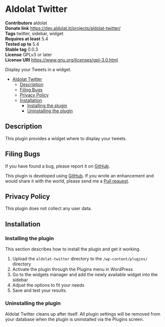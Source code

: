 # Aldolat Twitter

**Contributors** aldolat  
**Donate link** https://dev.aldolat.it/projects/aldolat-twitter/  
**Tags** twitter, sidebar, widget  
**Requires at least** 5.4  
**Tested up to** 5.4  
**Stable tag** 0.0.3  
**License** GPLv3 or later  
**License URI** https://www.gnu.org/licenses/gpl-3.0.html  

Display your Tweets in a widget.

* [Aldolat Twitter](#aldolat-twitter)
	* [Description](#description)
	* [Filing Bugs](#filing-bugs)
	* [Privacy Policy](#privacy-policy)
	* [Installation](#installation)
		* [Installing the plugin](#installing-the-plugin)
		* [Uninstalling the plugin](#uninstalling-the-plugin)

## Description

This plugin provides a widget where to display your tweets.

## Filing Bugs

If you have found a bug, please report it on [GitHub](https://github.com/aldolat/aldolat-twitter/issues).

This plugin is developed using [GitHub](https://github.com/aldolat/aldolat-twitter). If you wrote an enhancement and would share it with the world, please send me a [Pull request](https://github.com/aldolat/aldolat-twitter/pulls).

## Privacy Policy

This plugin does not collect any user data.

## Installation

### Installing the plugin

This section describes how to install the plugin and get it working.

1. Upload  the `aldolat-twitter` directory to the `/wp-content/plugins/` directory
1. Activate the plugin through the Plugins menu in WordPress
1. Go to the widgets manager and add the newly available widget into the sidebar
1. Adjust the options to fit your needs
1. Save and test your results.

### Uninstalling the plugin

Aldolat Twitter cleans up after itself. All plugin settings will be removed from your database when the plugin is uninstalled via the Plugins screen.
